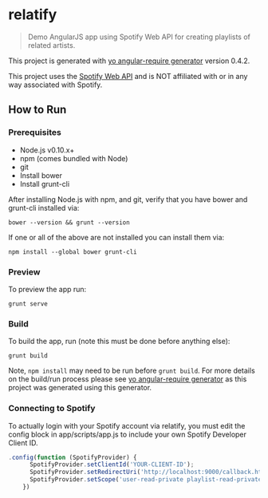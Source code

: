 # relatify

> Demo AngularJS app using Spotify Web API for creating playlists of related artists.

This project is generated with [yo angular-require generator](https://github.com/aaronallport/generator-angular-require)
version 0.4.2.

This project uses the [Spotify Web API](https://developer.spotify.com/web-api/) and is NOT affiliated with or in any way associated with Spotify.

## How to Run

### Prerequisites

* Node.js v0.10.x+
* npm (comes bundled with Node)
* git
* Install bower
* Install grunt-cli

After installing Node.js with npm, and git, verify that you have bower and grunt-cli installed via:

```
bower --version && grunt --version
```

If one or all of the above are not installed you can install them via:

```
npm install --global bower grunt-cli
```

### Preview
To preview the app run:

```
grunt serve
```

### Build
To build the app, run (note this must be done before anything else):

```
grunt build
```

Note, `npm install` may need to be run before `grunt build`. For more details on the build/run process please see [yo angular-require generator](https://github.com/aaronallport/generator-angular-require) as this project was generated using this generator.

### Connecting to Spotify
To actually login with your Spotify account via relatify, you must edit the config block in app/scripts/app.js to include your own Spotify Developer Client ID.

```javascript
.config(function (SpotifyProvider) {
      SpotifyProvider.setClientId('YOUR-CLIENT-ID');
      SpotifyProvider.setRedirectUri('http://localhost:9000/callback.html');
      SpotifyProvider.setScope('user-read-private playlist-read-private playlist-modify-private playlist-modify-public');
    })
```
